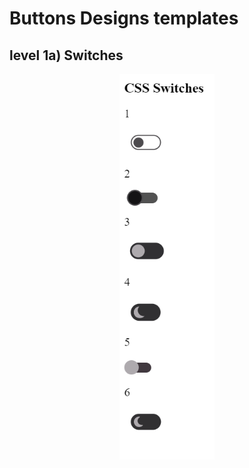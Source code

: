 # Buttons Designs templates

## level 1a) Switches

<p align="center">
    <img src="/img/level1a.png" alt="Level 1a design" style="width:30%; height:30%;">
</p>
